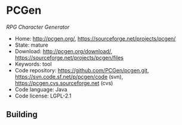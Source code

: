 # PCGen

_RPG Character Generator_

- Home: http://pcgen.org/, https://sourceforge.net/projects/pcgen/
- State: mature
- Download: http://pcgen.org/download/, https://sourceforge.net/projects/pcgen/files
- Keywords: tool
- Code repository: https://github.com/PCGen/pcgen.git, https://svn.code.sf.net/p/pcgen/code (svn), https://pcgen.cvs.sourceforge.net (cvs)
- Code language: Java
- Code license: LGPL-2.1

## Building

